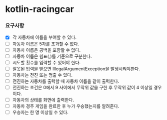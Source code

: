 # kotlin-racingcar
### 요구사항
-[x] 각 자동차에 이름을 부여할 수 있다.
-[ ] 자동차 이름은 5자를 초과할 수 없다.
-[ ] 자동차 이름은 공백을 포함할 수 없다.
-[ ] 자동차 이름은 쉼표(,)를 기준으로 구분한다.
-[ ] 시도할 횟수를 입력할 수 있어야 한다.
-[ ] 잘못된 입력을 받으면 IllegalArgumentException을 발생시켜야한다.
-[ ] 자동차는 전진 또는 멈출 수 있다.
-[ ] 전진하는 자동차를 출력할 때 자동차 이름을 같이 출력한다.
-[ ] 전진하는 조건은 0에서 9 사이에서 무작위 값을 구한 후 무작위 값이 4 이상일 경우이다.
-[ ] 자동차의 상태를 화면에 출력한다.
-[ ] 자동차 경주 게임을 완료한 후 누가 우승했는지를 알려준다.
-[ ] 우승자는 한 명 이상일 수 있다.